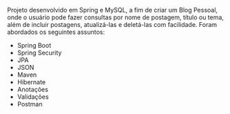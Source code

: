 
Projeto desenvolvido em Spring e MySQL, a fim de criar um Blog Pessoal, onde o usuário pode 
fazer consultas por nome de postagem, título ou tema, além de incluir postagens, atualizá-las e deletá-las com facilidade.
Foram abordados os seguintes assuntos:

- Spring Boot
- Spring Security
- JPA
- JSON
- Maven
- Hibernate
- Anotações
- Validações
- Postman
